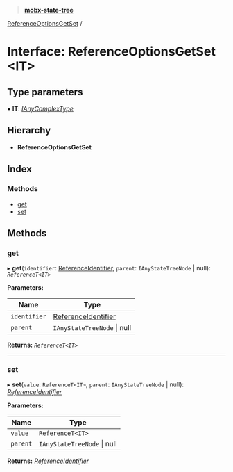 > **[mobx-state-tree](../README.md)**

[ReferenceOptionsGetSet](referenceoptionsgetset.md) /

# Interface: ReferenceOptionsGetSet <**IT**>

## Type parameters

▪ **IT**: *[IAnyComplexType](ianycomplextype.md)*

## Hierarchy

* **ReferenceOptionsGetSet**

## Index

### Methods

* [get](referenceoptionsgetset.md#get)
* [set](referenceoptionsgetset.md#set)

## Methods

###  get

▸ **get**(`identifier`: [ReferenceIdentifier](../README.md#referenceidentifier), `parent`: `IAnyStateTreeNode` | null): *`ReferenceT<IT>`*

**Parameters:**

Name | Type |
------ | ------ |
`identifier` | [ReferenceIdentifier](../README.md#referenceidentifier) |
`parent` | `IAnyStateTreeNode` \| null |

**Returns:** *`ReferenceT<IT>`*

___

###  set

▸ **set**(`value`: `ReferenceT<IT>`, `parent`: `IAnyStateTreeNode` | null): *[ReferenceIdentifier](../README.md#referenceidentifier)*

**Parameters:**

Name | Type |
------ | ------ |
`value` | `ReferenceT<IT>` |
`parent` | `IAnyStateTreeNode` \| null |

**Returns:** *[ReferenceIdentifier](../README.md#referenceidentifier)*